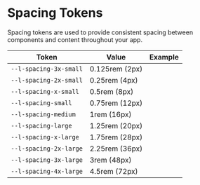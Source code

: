 # Spacing Tokens

Spacing tokens are used to provide consistent spacing between components and content throughout your app.

| Token                   | Value          | Example                                                                                                         |
| ----------------------- | -------------- | --------------------------------------------------------------------------------------------------------------- |
| `--l-spacing-3x-small` | 0.125rem (2px) | <div class="spacing-demo" style="width: var(--l-spacing-3x-small); height: var(--l-spacing-3x-small);"></div> |
| `--l-spacing-2x-small` | 0.25rem (4px)  | <div class="spacing-demo" style="width: var(--l-spacing-2x-small); height: var(--l-spacing-2x-small);"></div> |
| `--l-spacing-x-small`  | 0.5rem (8px)   | <div class="spacing-demo" style="width: var(--l-spacing-x-small); height: var(--l-spacing-x-small);"></div>   |
| `--l-spacing-small`    | 0.75rem (12px) | <div class="spacing-demo" style="width: var(--l-spacing-small); height: var(--l-spacing-small);"></div>       |
| `--l-spacing-medium`   | 1rem (16px)    | <div class="spacing-demo" style="width: var(--l-spacing-medium); height: var(--l-spacing-medium);"></div>     |
| `--l-spacing-large`    | 1.25rem (20px) | <div class="spacing-demo" style="width: var(--l-spacing-large); height: var(--l-spacing-large);"></div>       |
| `--l-spacing-x-large`  | 1.75rem (28px) | <div class="spacing-demo" style="width: var(--l-spacing-x-large); height: var(--l-spacing-x-large);"></div>   |
| `--l-spacing-2x-large` | 2.25rem (36px) | <div class="spacing-demo" style="width: var(--l-spacing-2x-large); height: var(--l-spacing-2x-large);"></div> |
| `--l-spacing-3x-large` | 3rem (48px)    | <div class="spacing-demo" style="width: var(--l-spacing-3x-large); height: var(--l-spacing-3x-large);"></div> |
| `--l-spacing-4x-large` | 4.5rem (72px)  | <div class="spacing-demo" style="width: var(--l-spacing-4x-large); height: var(--l-spacing-4x-large);"></div> |
